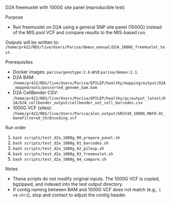 D2A freemuxlet with 1000G site panel (reproducible test)

Purpose
- Run freemuxlet on D2A using a general SNP site panel (1000G) instead of the MIS pool VCF and compare results to the MIS-based run.

Outputs will be written to: `/home/pr422/RDS/live/Users/Parisa/demux_manual/D2A_1000G_freemuxlet_test`.

Prerequisites
- Docker images: `parisa/genotype:2.6` and `parisa/demux:2.1`.
- D2A BAM: `/home/pr422/RDS/live/Users/Parisa/EPILEP/healthy/mapping/output/D2A_mapped/outs/possorted_genome_bam.bam`
- D2A CellBender CSV: `/home/pr422/RDS/live/Users/Parisa/EPILEP/healthy/qc/output_latest/D2A/D2A_cellbender_output/cellbender_out_cell_barcodes.csv`
- 1000G VCF (sites): `/home/pr422/RDS/live/Users/Parisa/alex_output/GRCh38_1000G_MAF0.01_GeneFiltered_ChrEncoding.vcf`

Run order
1) `bash scripts/test_d2a_1000g_00_prepare_panel.sh`
2) `bash scripts/test_d2a_1000g_01_barcodes.sh`
3) `bash scripts/test_d2a_1000g_02_pileup.sh`
4) `bash scripts/test_d2a_1000g_03_freemuxlet.sh`
5) `bash scripts/test_d2a_1000g_04_compare.sh`

Notes
- These scripts do not modify original inputs. The 1000G VCF is copied, bgzipped, and indexed into the test output directory.
- If contig naming between BAM and 1000G VCF does not match (e.g., `1` vs `chr1`), stop and contact to adjust the contig header.

